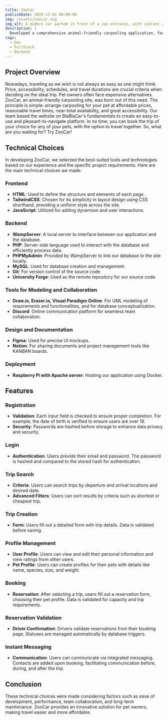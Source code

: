 ```yaml
---
title: ZooCar
publishDate: 2019-12-01 00:00:00
img: /assets/zoocar.svg
img_alt: A modern car parked in front of a zoo entrance, with vibrant animal illustrations.
description: |
  Developed a comprehensive animal-friendly carpooling application, facilitating affordable and accessible pet transportation.
tags:
  - Dev
  - FullStack
  - Backend
---
```


## Project Overview

Nowadays, traveling as we wish is not always as easy as one might think. Price, accessibility, schedules, and travel durations are crucial criteria when deciding on the ideal trip. Pet owners often face expensive alternatives. ZooCar, an animal-friendly carpooling site, was born out of this need. The principle is simple: arrange carpooling for your pet at affordable prices, reasonable travel times, near-total availability, and great accessibility. Our team based the website on BlaBlaCar's fundamentals to create an easy-to-use and pleasant-to-navigate platform. In no time, you can book the trip of your choice for any of your pets, with the option to travel together. So, what are you waiting for? Try ZooCar!

## Technical Choices

In developing ZooCar, we selected the best-suited tools and technologies based on our experience and the specific project requirements. Here are the main technical choices we made:

### Frontend

- **HTML**: Used to define the structure and elements of each page.
- **TailwindCSS**: Chosen for its simplicity in layout design using CSS shorthand, providing a uniform style across the site.
- **JavaScript**: Utilized for adding dynamism and user interactions.

### Backend

- **WampServer**: A local server to interface between our application and the database.
- **PHP**: Server-side language used to interact with the database and efficiently process data.
- **PHPMyAdmin**: Provided by WampServer to link our database to the site locally.
- **MySQL**: Used for database creation and management.
- **Git**: For version control of the source code.
- **University Forge**: Used as the remote repository for our source code.

### Tools for Modeling and Collaboration

- **Draw.io, Eraser.io, Visual Paradigm Online**: For UML modeling of requirements and functionalities, and for database conceptualization.
- **Discord**: Online communication platform for seamless team collaboration.

### Design and Documentation

- **Figma**: Used for precise UI mockups.
- **Notion**: For sharing documents and project management tools like KANBAN boards.

### Deployment

- **Raspberry Pi with Apache server**: Hosting our application using Docker.

## Features

### Registration

- **Validation**: Each input field is checked to ensure proper completion. For example, the date of birth is verified to ensure users are over 18.
- **Security**: Passwords are hashed before storage to enhance data privacy and security.

### Login

- **Authentication**: Users provide their email and password. The password is hashed and compared to the stored hash for authentication.

### Trip Search

- **Criteria**: Users can search trips by departure and arrival locations and desired date.
- **Advanced Filters**: Users can sort results by criteria such as shortest or cheapest trip.

### Trip Creation

- **Form**: Users fill out a detailed form with trip details. Data is validated before saving.

### Profile Management

- **User Profile**: Users can view and edit their personal information and view ratings from other users.
- **Pet Profile**: Users can create profiles for their pets with details like name, species, size, and weight.

### Booking

- **Reservation**: After selecting a trip, users fill out a reservation form, choosing their pet profile. Data is validated for capacity and trip requirements.

### Reservation Validation

- **Driver Confirmation**: Drivers validate reservations from their booking page. Statuses are managed automatically by database triggers.

### Instant Messaging

- **Communication**: Users can communicate via integrated messaging. Contacts are added upon booking, facilitating communication before, during, and after the trip.

## Conclusion

These technical choices were made considering factors such as ease of development, performance, team collaboration, and long-term maintenance. ZooCar provides an innovative solution for pet owners, making travel easier and more affordable.
